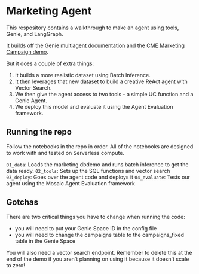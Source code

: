 # Marketing Agent
This respository contains a walkthrough to make an agent using tools, Genie, and LangGraph.

It builds off the Genie [multiagent documentation](https://docs.databricks.com/aws/en/generative-ai/agent-framework/multi-agent-genie) and the [CME Marketing Campaign demo](https://www.databricks.com/resources/demos/tutorials/aibi-genie-marketing-campaign-effectiveness).

But it does a couple of extra things:
1. It builds a more realistic dataset using Batch Inference.
2. It then leverages that new dataset to build a creative ReAct agent with Vector Search. 
3. We then give the agent access to two tools - a simple UC function and a Genie Agent. 
4. We deploy this model and evaluate it using the Agent Evaluation framework.

## Running the repo
Follow the notebooks in the repo in order. 
All of the notebooks are designed to work with and tested on Serverless compute.

`01_data`: Loads the marketing dbdemo and runs batch inference to get the data ready.
`02_tools`: Sets up the SQL functions and vector search
`03_deploy`: Goes over the agent code and deploys it
`04_evaluate`: Tests our agent using the Mosaic Agent Evaluation framework

## Gotchas
There are two critical things you have to change when running the code:
- you will need to put your Genie Space ID in the config file
- you will need to change the campaigns table to the campaigns_fixed table in the Genie Space

You will also need a vector search endpoint. 
Remember to delete this at the end of the demo if you aren't planning on using it because it doesn't scale to zero!